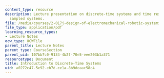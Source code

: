 ```yaml
---
content_type: resource
description: Lecture presentation on discrete-time systems and time resolution in
  sampled systems.
file: /media/courses/2-017j-design-of-electromechanical-robotic-systems-fall-2009/a0272c475e92eb7dce1a8b9deaac58c4_MIT2_017JF09_discrete.pdf
file_type: application/pdf
learning_resource_types:
- Lecture Notes
ocw_type: OCWFile
parent_title: Lecture Notes
parent_type: CourseSection
parent_uid: 107bb7c0-9134-4b2f-70e5-eee203b1a371
resourcetype: Document
title: Introduction to Discrete-Time Systems
uid: a0272c47-5e92-eb7d-ce1a-8b9deaac58c4
---
```

